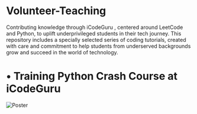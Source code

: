 # Volunteer-Teaching
Contributing knowledge through iCodeGuru , centered around LeetCode and Python, to uplift underprivileged students in their tech journey. This repository includes a specially selected series of coding tutorials, created with care and commitment to help students from underserved backgrounds grow and succeed in the world of technology.





# • Training Python Crash Course at iCodeGuru
![Poster](https://drive.google.com/uc?export=view&id=1I4vt8Op6P7AzUMfcrqqXFz7w78zazBkO)
